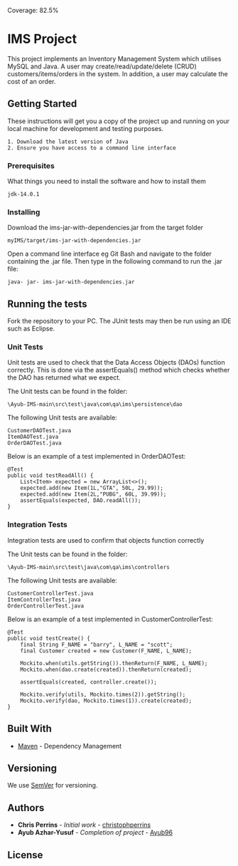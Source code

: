 Coverage: 82.5%
# IMS Project

This project implements an Inventory Management System which utilises MySQL and Java. A user may create/read/update/delete (CRUD) customers/items/orders in the system. In addition, a user may
calculate the cost of an order.

## Getting Started


These instructions will get you a copy of the project up and running on your local machine for development and testing purposes.

	1. Download the latest version of Java
	2. Ensure you have access to a command line interface

### Prerequisites

What things you need to install the software and how to install them

```
jdk-14.0.1
```

### Installing

Download the ims-jar-with-dependencies.jar from the target folder

```
myIMS/target/ims-jar-with-dependencies.jar
```

Open a command line interface eg Git Bash and navigate to the folder containing the .jar file. Then type in the following command to run the .jar file:

```
java- jar- ims-jar-with-dependencies.jar
```

## Running the tests

Fork the repository to your PC. The JUnit tests may then be run using an IDE such as Eclipse.

### Unit Tests 

Unit tests are used to check that the Data Access Objects (DAOs) function correctly. This is done via the assertEquals() method which checks
whether the DAO has returned what we expect.

The Unit tests can be found in the folder:

```
\Ayub-IMS-main\src\test\java\com\qa\ims\persistence\dao
```

The following Unit tests are available:

```
CustomerDAOTest.java
ItemDAOTest.java
OrderDAOTest.java
```

Below is an example of a test implemented in OrderDAOTest:

```
@Test
public void testReadAll() {
	List<Item> expected = new ArrayList<>();
	expected.add(new Item(1L,"GTA", 50L, 29.99));
	expected.add(new Item(2L,"PUBG", 60L, 39.99));
	assertEquals(expected, DAO.readAll());
}
```

### Integration Tests 
Integration tests are used to confirm that objects function correctly

The Unit tests can be found in the folder:

```
\Ayub-IMS-main\src\test\java\com\qa\ims\controllers
```

The following Unit tests are available:

```
CustomerControllerTest.java
ItemControllerTest.java
OrderControllerTest.java
```

Below is an example of a test implemented in CustomerControllerTest:

```
@Test
public void testCreate() {
	final String F_NAME = "barry", L_NAME = "scott";
	final Customer created = new Customer(F_NAME, L_NAME);

	Mockito.when(utils.getString()).thenReturn(F_NAME, L_NAME);
	Mockito.when(dao.create(created)).thenReturn(created);

	assertEquals(created, controller.create());

	Mockito.verify(utils, Mockito.times(2)).getString();
	Mockito.verify(dao, Mockito.times(1)).create(created);
}
```

## Built With

* [Maven](https://maven.apache.org/) - Dependency Management

## Versioning

We use [SemVer](http://semver.org/) for versioning.

## Authors

* **Chris Perrins** - *Initial work* - [christophperrins](https://github.com/christophperrins)
* **Ayub Azhar-Yusuf** - *Completion of project* - [Ayub96](https://github.com/ayub96)

## License
